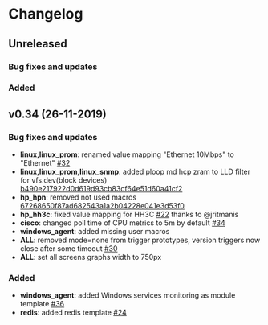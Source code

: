 # Changelog

## Unreleased

### Bug fixes and updates

### Added


## v0.34 (26-11-2019)

### Bug fixes and updates

* **linux,linux_prom**: renamed value mapping "Ethernet 10Mbps" to "Ethernet" [#32](https://github.com/v-zhuravlev/zbx_template_pack/pull/32)
* **linux,linux_prom,linux_snmp**: added ploop md hcp zram to LLD filter for vfs.dev(block devices) [b490e217922d0d619d93cb83cf64e51d60a41cf2](https://github.com/v-zhuravlev/zbx_template_pack/commit/b490e217922d0d619d93cb83cf64e51d60a41cf2)
* **hp_hpn**: removed not used macros [67268650f87ad682543a1a2b04228e041e3d53f0](https://github.com/v-zhuravlev/zbx_template_pack/commit/67268650f87ad682543a1a2b04228e041e3d53f0)
* **hp_hh3c**: fixed value mapping for HH3C [#22](https://github.com/v-zhuravlev/zbx_template_pack/pull/22) thanks to @jritmanis
* **cisco**: changed poll time of CPU metrics to 5m by default [#34](https://github.com/v-zhuravlev/zbx_template_pack/pull/34)
* **windows_agent**: added missing user macros
* **ALL**: removed mode=none from trigger prototypes, version triggers now close after some timeout [#30](https://github.com/v-zhuravlev/zbx_template_pack/pull/30)
* **ALL**: set all screens graphs width to 750px


### Added

* **windows_agent**: added Windows services monitoring as module template [#36](https://github.com/v-zhuravlev/zbx_template_pack/pull/36)
* **redis**: added redis template [#24](https://github.com/v-zhuravlev/zbx_template_pack/pull/24)

